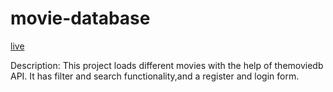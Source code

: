 # movie-database
[live](https://project-movie-database.onrender.com)

Description:
This project loads different movies with the help of themoviedb API.
It has filter and search functionality,and a register and login form.


